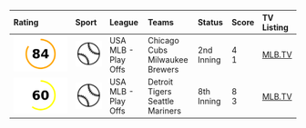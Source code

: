 | Rating                                                                                                                                 | Sport                                                                                                            | League                 | Teams                              | Status     | Score   | TV Listing                                                 |
|:---------------------------------------------------------------------------------------------------------------------------------------|:-----------------------------------------------------------------------------------------------------------------|:-----------------------|:-----------------------------------|:-----------|:--------|:-----------------------------------------------------------|
| <img src="https://raw.githubusercontent.com/BlakeDuncan25/Donut-SVG-Ratings/bac4e4a278175106499642192132b1786a9aec38/84.svg" alt="84"> | <img src="https://raw.githubusercontent.com/BlakeDuncan25/Donut-SVG-Ratings/master/baseball.png" alt="Baseball"> | USA<br>MLB - Play Offs | Chicago Cubs<br>Milwaukee Brewers  | 2nd Inning | 4<br>1  | <a href="https://www.mlb.com/live-stream-games">MLB.TV</a> |
| <img src="https://raw.githubusercontent.com/BlakeDuncan25/Donut-SVG-Ratings/bac4e4a278175106499642192132b1786a9aec38/60.svg" alt="60"> | <img src="https://raw.githubusercontent.com/BlakeDuncan25/Donut-SVG-Ratings/master/baseball.png" alt="Baseball"> | USA<br>MLB - Play Offs | Detroit Tigers<br>Seattle Mariners | 8th Inning | 8<br>3  | <a href="https://www.mlb.com/live-stream-games">MLB.TV</a> |